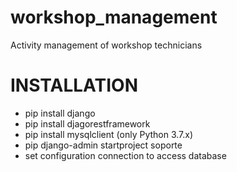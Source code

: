 # workshop_management
Activity management of workshop technicians

# INSTALLATION

- pip install django
- pip install djagorestframework
- pip install mysqlclient (only Python 3.7.x)
- pip django-admin startproject soporte
- set configuration connection to access database
